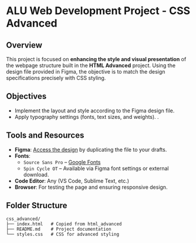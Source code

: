 # ALU Web Development Project - CSS Advanced

## Overview
This project is focused on **enhancing the style and visual presentation** of the webpage structure built in the **HTML Advanced** project. Using the design file provided in Figma, the objective is to match the design specifications precisely with CSS styling.

## Objectives
- Implement the layout and style according to the Figma design file.
- Apply typography settings (fonts, text sizes, and weights).
.

## Tools and Resources
- **Figma**: [Access the design](https://www.figma.com/) by duplicating the file to your drafts.
- **Fonts**:
  - `Source Sans Pro` – [Google Fonts](https://fonts.google.com/specimen/Source+Sans+Pro)
  - `Spin Cycle OT` – Available via Figma font settings or external download.
- **Code Editor**: Any (VS Code, Sublime Text, etc.)
- **Browser**: For testing the page and ensuring responsive design.

## Folder Structure
```plaintext
css_advanced/
├── index.html   # Copied from html_advanced
├── README.md    # Project documentation
└── styles.css   # CSS for advanced styling